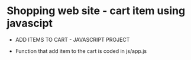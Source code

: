 # Shopping web site - cart item using javascipt

- ADD ITEMS TO CART - JAVASCRIPT PROJECT

- Function that add item to the cart is coded in js/app.js
